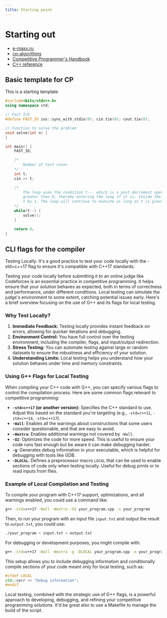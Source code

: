 ```yaml
---
title: Starting point
---
```


# Starting out

- [e-maxx.ru](http://e-maxx.ru/index.php)
- [cp-algorithms](https://github.com/cp-algorithms/cp-algorithms)
- [Competitive Programmer's Handbook](https://cses.fi/book/book.pdf)
- [C++ reference](https://cplusplus.com/)

## Basic template for CP

This is a starting template

```c++
#include<bits/stdc++.h>
using namespace std;

// Fast I/O
#define FAST_IO ios::sync_with_stdio(0); cin.tie(0); cout.tie(0);

// Function to solve the problem
void solve(int n) {
}

int main() {
    FAST_IO;

    /*
        Number of test cases
    */
    int t;
    cin >> t;

    /*
        The loop uses the condition t--, which is a post-decrement operation. This means the loop checks t to see if it's 
        greater than 0, thereby entering the loop if it is. Inside the loop, after checking the condition, it decrements 
        t by 1. The loop will continue to execute as long as t is greater than 0. Like a countdown.
    */
    while(t--) {
        solve();
    }

    return 0;
}
```

## CLI flags for the compiler

Testing Locally: It's a good practice to test your code locally with the -std=c++17 flag to ensure it's compatible with C++17 standards.

Testing your code locally before submitting it to an online judge like Codeforces is an essential practice in competitive programming. It helps ensure that your solution behaves as expected, both in terms of correctness and performance, under different conditions. Local testing can simulate the judge's environment to some extent, catching potential issues early. Here's a brief overview focusing on the use of G++ and its flags for local testing.

### Why Test Locally?

1. **Immediate Feedback:** Testing locally provides instant feedback on errors, allowing for quicker iterations and debugging.
2. **Environment Control:** You have full control over the testing environment, including the compiler, flags, and input/output redirection.
3. **Stress Testing:** You can automate testing against large or random datasets to ensure the robustness and efficiency of your solution.
4. **Understanding Limits:** Local testing helps you understand how your solution behaves under time and memory constraints.

### Using G++ Flags for Local Testing

When compiling your C++ code with G++, you can specify various flags to control the compilation process. Here are some common flags relevant to competitive programming:

- **`-std=c++17` (or another version):** Specifies the C++ standard to use. Adjust this based on the standard you're targeting (e.g., `-std=c++11`, `-std=c++14`, `-std=c++17`).
- **`-Wall`**: Enables all the warnings about constructions that some users consider questionable, and that are easy to avoid.
- **`-Wextra`**: Enables additional warnings not covered by `-Wall`.
- **`-O2`**: Optimizes the code for more speed. This is useful to ensure your code runs fast enough but be aware it can make debugging harder.
- **`-g`**: Generates debug information in your executable, which is helpful for debugging with tools like GDB.
- **`-DLOCAL`**: Defines a preprocessor macro `LOCAL` that can be used to enable sections of code only when testing locally. Useful for debug prints or to read inputs from files.

### Example of Local Compilation and Testing

To compile your program with C++17 support, optimizations, and all warnings enabled, you could use a command like:

```sh
g++ -std=c++17 -Wall -Wextra -O2 your_program.cpp -o your_program
```

Then, to run your program with an input file `input.txt` and output the result to `output.txt`, you could use:

```sh
./your_program < input.txt > output.txt
```

For debugging or development purposes, you might compile with:

```sh
g++ -std=c++17 -Wall -Wextra -g -DLOCAL your_program.cpp -o your_program
```

This setup allows you to include debugging information and conditionally compile sections of your code meant only for local testing, such as:

```cpp
#ifdef LOCAL
std::cerr << "Debug information";
#endif
```

Local testing, combined with the strategic use of G++ flags, is a powerful approach to developing, debugging, and refining your competitive programming solutions. It'd be great also to use a Makefile to manage the build of the script.
